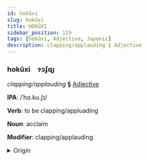 ```yaml
---
id: hokûxi
slug: hokûxi
title: HOKÛXI
sidebar_position: 119
tags: [hokûxi, Adjective, Japonic]
description: clapping/applauding § Adjective
---
```


### hokûxi&emsp;<span kind="abugida">ɂɔʄɋȷ</span>

*clapping/applauding* **§** [Adjective](../../tags/Adjective)

**IPA**: /ˈhɑ.ku.ʃɪ/

**Verb**: to be clapping/appluading

**Noun**: acclaim

**Modifier**: clapping/applauding

<details>
    <summary>Origin</summary>
    Japanese は​くしゅ hakushu [ha̠kɯ̟̊ᵝɕɨᵝ]<br/>
    <em>Japonic Language Family</em>
</details>